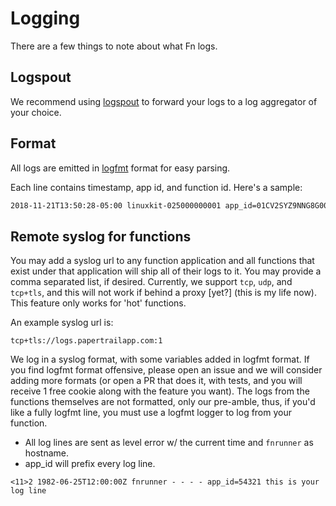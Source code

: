 # Logging

There are a few things to note about what Fn logs.

## Logspout

We recommend using [logspout](https://github.com/gliderlabs/logspout) to forward your logs to a log aggregator of your choice.

## Format

All logs are emitted in [logfmt](https://godoc.org/github.com/kr/logfmt) format for easy parsing.

Each line contains timestamp, app id, and function id. Here's a sample:

```txt
2018-11-21T13:50:28-05:00 linuxkit-025000000001 app_id=01CV2SYZ9NNG8G00RZJ0000001,fn_id=01CWVSNBD0NG8G00RZJ00000 Caused by: java.lang.RuntimeException: Something went horribly wrong!
```

## Remote syslog for functions

You may add a syslog url to any function application and all functions that
exist under that application will ship all of their logs to it. You may
provide a comma separated list, if desired. Currently, we support `tcp`,
`udp`, and `tcp+tls`, and this will not work if behind a proxy [yet?] (this is
my life now). This feature only works for 'hot' functions.

An example syslog url is:

```
tcp+tls://logs.papertrailapp.com:1
```

We log in a syslog format, with some variables added in logfmt format. If you
find logfmt format offensive, please open an issue and we will consider adding
more formats (or open a PR that does it, with tests, and you will receive 1
free cookie along with the feature you want). The logs from the functions
themselves are not formatted, only our pre-amble, thus, if you'd like a fully
logfmt line, you must use a logfmt logger to log from your function.

* All log lines are sent as level error w/ the current time and `fnrunner` as hostname.
* app_id will prefix every log line.

```
<11>2 1982-06-25T12:00:00Z fnrunner - - - - app_id=54321 this is your log line
```
